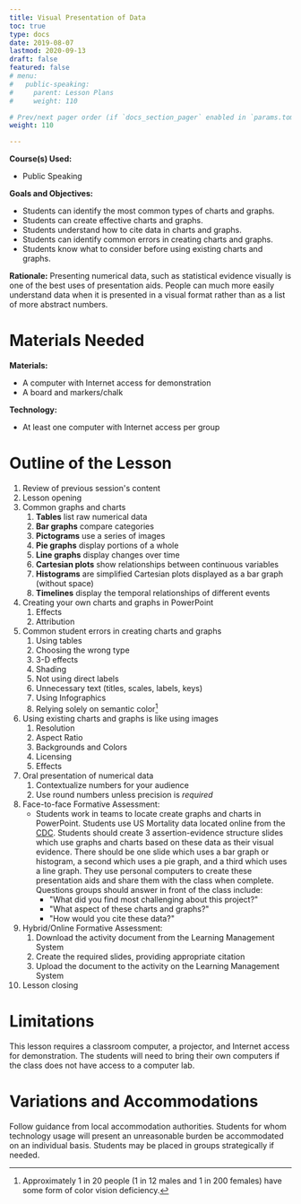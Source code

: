 ```yaml
---
title: Visual Presentation of Data
toc: true
type: docs
date: 2019-08-07
lastmod: 2020-09-13
draft: false
featured: false
# menu:
#   public-speaking:
#     parent: Lesson Plans
#     weight: 110

# Prev/next pager order (if `docs_section_pager` enabled in `params.toml`)
weight: 110

---
```


**Course(s) Used:**

* Public Speaking

**Goals and Objectives:**

* Students can identify the most common types of charts and graphs.
* Students can create effective charts and graphs.
* Students understand how to cite data in charts and graphs.
* Students can identify common errors in creating charts and graphs.
* Students know what to consider before using existing charts and graphs.

**Rationale:** Presenting numerical data, such as statistical evidence visually is one of the best uses of presentation aids.
People can much more easily understand data when it is presented in a visual format rather than as a list of more abstract numbers.

# Materials Needed

**Materials:**

* A computer with Internet access for demonstration
* A board and markers/chalk

**Technology:**

* At least one computer with Internet access per group

# Outline of the Lesson

1.  Review of previous session's content
2.  Lesson opening
3.  Common graphs and charts
    1.  **Tables** list raw numerical data
    2.  **Bar graphs** compare categories
    3.  **Pictograms** use a series of images
    4.  **Pie graphs** display portions of a whole
    5.  **Line graphs** display changes over time
    6.  **Cartesian plots** show relationships between continuous variables
    7.  **Histograms** are simplified Cartesian plots displayed as a bar graph (without space)
    8.  **Timelines** display the temporal relationships of different events
4.  Creating your own charts and graphs in PowerPoint
    1.  Effects
    2.  Attribution
5.  Common student errors in creating charts and graphs
    1.  Using tables
    2.  Choosing the wrong type
    3.  3-D effects
    4.  Shading
    5.  Not using direct labels
    6.  Unnecessary text (titles, scales, labels, keys)
    7.  Using Infographics
    8.  Relying solely on semantic color[^colorblind]
6.  Using existing charts and graphs is like using images
    1.  Resolution
    2.  Aspect Ratio
    3.  Backgrounds and Colors
    4.  Licensing
    5.  Effects
7.  Oral presentation of numerical data
    1.  Contextualize numbers for your audience
    2.  Use round numbers unless precision is *required* 
8.  Face-to-face Formative Assessment:
    * Students work in teams to locate create graphs and charts in PowerPoint. Students use US Mortality data located online from the [CDC](http://www.cdc.gov/nchs/nvss/deaths.htm). Students should create 3 assertion-evidence structure slides which use graphs and charts based on these data as their visual evidence. There should be one slide which uses a bar graph or histogram, a second which uses a pie graph, and a third which uses a line graph. They use personal computers to create these presentation aids and share them with the class when complete. Questions groups should answer in front of the class include:
        * "What did you find most challenging about this project?"
        * "What aspect of these charts and graphs?"
        * "How would you cite these data?"
9.  Hybrid/Online Formative Assessment:
    1.  Download the activity document from the Learning Management System
    2.  Create the required slides, providing appropriate citation
    3.  Upload the document to the activity on the Learning Management System
10. Lesson closing

# Limitations

This lesson requires a classroom computer, a projector, and Internet access for demonstration.
The students will need to bring their own computers if the class does not have access to a computer lab.

<!--
# Debrief
-->

# Variations and Accommodations

Follow guidance from local accommodation authorities.
Students for whom technology usage will present an unreasonable burden be accommodated on an individual basis. Students may be placed in groups strategically if needed.

<!-- End Notes -->

[^colorblind]: Approximately 1 in 20 people (1 in 12 males and 1 in 200 females) have some form of color vision deficiency.

<!-- Previous Versions

   v#   | Date       | Modifications
  ------|------------|:---------------
  v0.03 | 2020-09-13 | updated format, and for Canvas. Added formative assessment
  v0.02 | 2019-08-07 | Changes for Hugo Compatibility
  v0.01 | 2017-10-03 | updated to include timelines and color vision deficiency numbers
  v0.00 |          - | Initial Version

-->
